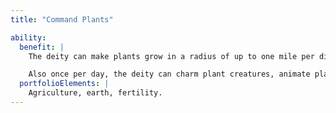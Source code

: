 ```yaml
---
title: "Command Plants"

ability:
  benefit: |
    The deity can make plants grow in a radius of up to one mile per divine rank once per day. The deity can use this ability even in a place where no plants grow, though in this case the plants wither and die after one day. This ability works like the {% spell_link plant-growth %} spell, except that it cannot be countered except by a deity of higher rank than the deity using the ability.

    Also once per day, the deity can charm plant creatures, animate plants, or make them entangle its foes. This ability functions like the {% spell_link command-plants %} spell, except that its maximum duration is one day no matter which option the deity chooses. At any one time, the deity can charm a number of plant creatures equal to its divine rank with this ability, regardless of Hit Dice.
  portfolioElements: |
    Agriculture, earth, fertility.
---
```

